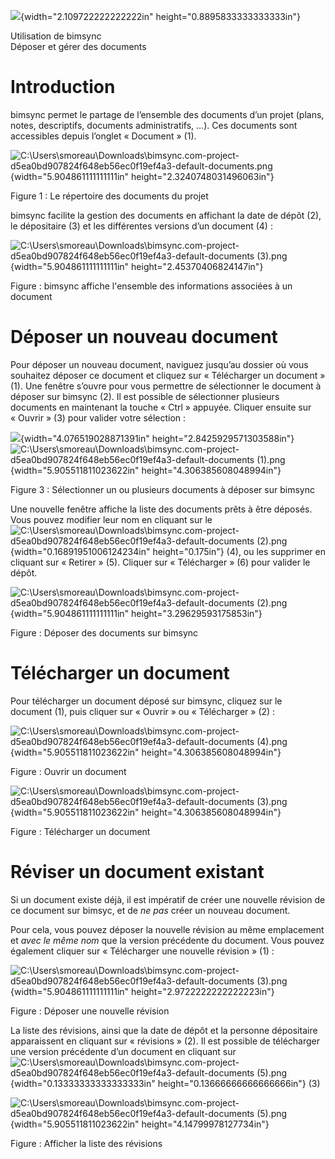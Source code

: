 ![](media/image1.jpeg){width="2.109722222222222in"
height="0.8895833333333333in"}

Utilisation de bimsync\
Déposer et gérer des documents

Introduction
============

bimsync permet le partage de l’ensemble des documents d’un projet
(plans, notes, descriptifs, documents administratifs, …). Ces documents
sont accessibles depuis l’onglet « Document » (1).

![C:\\Users\\smoreau\\Downloads\\bimsync.com-project-d5ea0bd907824f648eb56ec0f19ef4a3-default-documents.png](media/image2.png){width="5.904861111111111in"
height="2.3240748031496063in"}

Figure 1 : Le répertoire des documents du projet

bimsync facilite la gestion des documents en affichant la date de dépôt
(2), le dépositaire (3) et les différentes versions d’un document (4) :

![C:\\Users\\smoreau\\Downloads\\bimsync.com-project-d5ea0bd907824f648eb56ec0f19ef4a3-default-documents
(3).png](media/image3.png){width="5.904861111111111in"
height="2.45370406824147in"}

Figure : bimsync affiche l'ensemble des informations associées à un
document

Déposer un nouveau document
===========================

Pour déposer un nouveau document, naviguez jusqu’au dossier où vous
souhaitez déposer ce document et cliquez sur « Télécharger un document »
(1). Une fenêtre s’ouvre pour vous permettre de sélectionner le document
à déposer sur bimsync (2). Il est possible de sélectionner plusieurs
documents en maintenant la touche « Ctrl » appuyée. Cliquer ensuite sur
« Ouvrir » (3) pour valider votre sélection :

![](media/image4.png){width="4.076519028871391in"
height="2.8425929571303588in"}![C:\\Users\\smoreau\\Downloads\\bimsync.com-project-d5ea0bd907824f648eb56ec0f19ef4a3-default-documents
(1).png](media/image5.png){width="5.905511811023622in"
height="4.306385608048994in"}

Figure 3 : Sélectionner un ou plusieurs documents à déposer sur bimsync

Une nouvelle fenêtre affiche la liste des documents prêts à être
déposés. Vous pouvez modifier leur nom en cliquant sur le
![C:\\Users\\smoreau\\Downloads\\bimsync.com-project-d5ea0bd907824f648eb56ec0f19ef4a3-default-documents
(2).png](media/image6.png){width="0.16891951006124234in"
height="0.175in"} (4), ou les supprimer en cliquant sur « Retirer » (5).
Cliquer sur « Télécharger » (6) pour valider le dépôt.

![C:\\Users\\smoreau\\Downloads\\bimsync.com-project-d5ea0bd907824f648eb56ec0f19ef4a3-default-documents
(2).png](media/image6.png){width="5.904861111111111in"
height="3.29629593175853in"}

Figure : Déposer des documents sur bimsync

Télécharger un document
=======================

Pour télécharger un document déposé sur bimsync, cliquez sur le document
(1), puis cliquer sur « Ouvrir » ou « Télécharger » (2) :

![C:\\Users\\smoreau\\Downloads\\bimsync.com-project-d5ea0bd907824f648eb56ec0f19ef4a3-default-documents
(4).png](media/image7.png){width="5.905511811023622in"
height="4.306385608048994in"}

Figure : Ouvrir un document

![C:\\Users\\smoreau\\Downloads\\bimsync.com-project-d5ea0bd907824f648eb56ec0f19ef4a3-default-documents
(3).png](media/image3.png){width="5.905511811023622in"
height="4.306385608048994in"}

Figure : Télécharger un document

Réviser un document existant
============================

Si un document existe déjà, il est impératif de créer une nouvelle
révision de ce document sur bimsyc, et de *ne pas* créer un nouveau
document.

Pour cela, vous pouvez déposer la nouvelle révision au même emplacement
et *avec le même nom* que la version précédente du document. Vous pouvez
également cliquer sur « Télécharger une nouvelle révision » (1) :

![C:\\Users\\smoreau\\Downloads\\bimsync.com-project-d5ea0bd907824f648eb56ec0f19ef4a3-default-documents
(3).png](media/image3.png){width="5.904861111111111in"
height="2.9722222222222223in"}

Figure : Déposer une nouvelle révision

La liste des révisions, ainsi que la date de dépôt et la personne
dépositaire apparaissent en cliquant sur « révisions » (2). Il est
possible de télécharger une version précédente d’un document en cliquant
sur
![C:\\Users\\smoreau\\Downloads\\bimsync.com-project-d5ea0bd907824f648eb56ec0f19ef4a3-default-documents
(5).png](media/image8.png){width="0.13333333333333333in"
height="0.13666666666666666in"} (3)

![C:\\Users\\smoreau\\Downloads\\bimsync.com-project-d5ea0bd907824f648eb56ec0f19ef4a3-default-documents
(5).png](media/image8.png){width="5.905511811023622in"
height="4.14799978127734in"}

Figure : Afficher la liste des révisions
